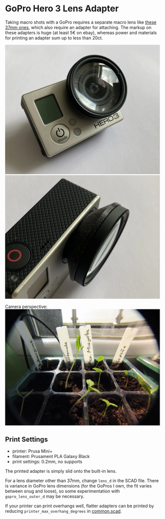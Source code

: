 # GoPro Hero 3 Lens Adapter
Taking macro shots with a GoPro requires a separate macro lens like [these 37mm ones](https://www.amazon.de/gp/product/B07P2Y1ZR5/), which also require an adapter for attaching.
The markup on these adapters is huge (at least 5€ on ebay), whereas power and materials for printing an adapter sum up to less than 20ct.

![](docs/adapter_printed01.webp)
![](docs/adapter_printed02.webp)

Camera perspective:
![](docs/macro_shot.webp)

## Print Settings
* printer: Prusa Mini+
* filament: Prusament PLA Galaxy Black
* print settings: 0.2mm, no supports

The printed adapter is simply slid onto the built-in lens.

For a lens diameter other than 37mm, change `lens_d` in the SCAD file. There is variance in GoPro lens dimensions (for the GoPros I own, the fit varies between snug and loose), so some experimentation with `gopro_lens_outer_d` may be necessary.

If your printer can print overhangs well, flatter adapters can be printed by reducing `printer_max_overhang_degrees` in [common.scad](../shared/common.scad).
